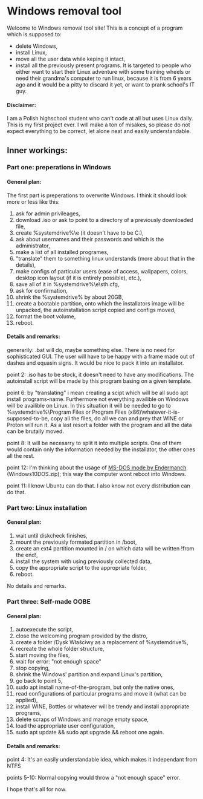 # Windows removal tool
Welcome to Windows removal tool site! This is a concept of a program which is supposed to:
- delete Windows,
- install Linux,
- move all the user data while keping it intact,
- install all the previously present programs.
It is targeted to people who either want to start their Linux adventure with some training wheels or need their grandma's computer to run linux, because it is from 6 years ago and it would be a pitty to discard it yet, or want to prank school's IT guy. 

#### Disclaimer:
I am a Polish highschool student who can't code at all but uses Linux daily. This is my first project ever. I will make a ton of misakes, so please do not expect everything to be correct, let alone neat and easily understandable. 

## Inner workings:

### Part one: preperations in Windows

#### General plan:

The first part is preperations to overwrite Windows. I think it should look more or less like this:
1. ask for admin privileages,
2. download .iso or ask to point to a directory of a previously downloaded file,
3. create %systemdrive%\e (it doesn't have to be C:\),
4. ask about usernames and their passwords and which is the administrator,
5. make a list of all installed programes,
6. "translate" them to something linux understands (more about that in the details),
7. make configs of particular users (ease of access, wallpapers, colors, desktop icon layout (if it is entirely possible), etc.),
8. save all of it in %systemdrive%\e\sth.cfg,
9. ask for confirmation,
10. shrink the %systemdrive% by about 20GB,
11. create a bootable partition, onto which the installators image will be unpacked, the autoinstallation script copied and configs moved,
12. format the boot volume,
13. reboot.

#### Details and remarks:

generarily: .bat will do, maybe something else. There is no need for sophisticated GUI. The user will have to be happy with a frame made out of dashes and equasin signs. It would be nice to pack it into an installator.

point 2: .iso has to be stock, it doesn't need to have any modifications. The autoinstall script will be made by this program basing on a given template.

point 6: by "translating" i mean creating a scipt which will be all sudo apt install programs-name. Furthermore not everything availible on Windows will be availible on Linux. In this situation it will be needed to go to %systemdrive%\Program Files or Program Files (x86)\whatever-it-is-supposed-to-be, copy all the files, do all we can and prey that WINE or Proton will run it. As a last resort a folder with the program and all the data can be brutally moved.

point 8: It will be necesarry to split it into multiple scripts. One of them would contain only the information needed by the installator, the other ones all the rest.

point 12: I'm thinking about the usage of [MS-DOS mode by Endermanch](https://dl.malwarewatch.org/multipurpose/) (Windows10DOS.zip); this way the computer wont reboot into Windows.

point 11: I know Ubuntu can do that. I also know not every distribution can do that.

### Part two: Linux installation

#### General plan:

1. wait until diskcheck finishes,
2. mount the previously formated partition in /boot,
3. create an ext4 partition mounted in / on which data will be written !from the end!,
4. install the system with using previously collected data, 
5. copy the appropriate script to the appropriate folder,
6. reboot.

No details and remarks.

### Part three: Self-made OOBE

#### General plan:

1. autoexecute the script,
2. close the welcoming program provided by the distro,
3. create a folder /Dysk Właściwy as a replacement of %systemdrive%,
4. recreate the whole folder structure,
5. start moving the files,
6. wait for error: "not enough space"
7. stop copying,
8. shrink the Windows' partition and expand Linux's partition,
9. go back to point 5,
10. sudo apt install name-of-the-program, but only the native ones,
11. read configurations of particular programs and move it (what can be applied),
12. install WINE, Bottles or whatever will be trendy and install appropriate programs,
13. delete scraps of Windows and manage empty space,
14. load the appropriate user configuration,
15. sudo apt update && sudo apt upgrade && reboot one again.

#### Details and remarks:

point 4: It's an easily understandable idea, which makes it independant from NTFS

points 5-10: Normal copying would throw a "not enough space" error.

I hope that's all for now.

